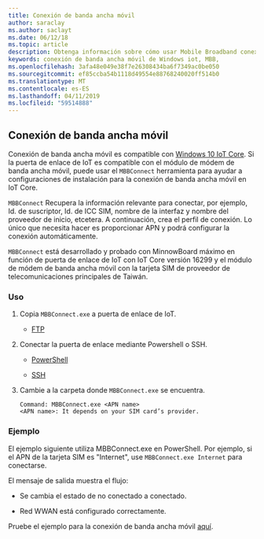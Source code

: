```yaml
---
title: Conexión de banda ancha móvil
author: saraclay
ms.author: saclayt
ms.date: 06/12/18
ms.topic: article
description: Obtenga información sobre cómo usar Mobile Broadband conexión para Windows 10 IoT Core.
keywords: conexión de banda ancha móvil de Windows iot, MBB,
ms.openlocfilehash: 3afa48e049e38f7e26308434ba6f7349ac0be050
ms.sourcegitcommit: ef85ccba54b1118d49554e88768240020ff514b0
ms.translationtype: MT
ms.contentlocale: es-ES
ms.lasthandoff: 04/11/2019
ms.locfileid: "59514888"
---
```

## <a name="mobile-broadband-connection"></a>Conexión de banda ancha móvil

Conexión de banda ancha móvil es compatible con [Windows 10 IoT Core](http://windowsondevices.com). Si la puerta de enlace de IoT es compatible con el módulo de módem de banda ancha móvil, puede usar el `MBBConnect` herramienta para ayudar a configuraciones de instalación para la conexión de banda ancha móvil en IoT Core.

`MBBConnect` Recupera la información relevante para conectar, por ejemplo, Id. de suscriptor, Id. de ICC SIM, nombre de la interfaz y nombre del proveedor de inicio, etcetera. A continuación, crea el perfil de conexión. Lo único que necesita hacer es proporcionar APN y podrá configurar la conexión automáticamente.

`MBBConnect` está desarrollado y probado con MinnowBoard máximo en función de puerta de enlace de IoT con IoT Core versión 16299 y el módulo de módem de banda ancha móvil con la tarjeta SIM de proveedor de telecomunicaciones principales de Taiwán.

### <a name="usage"></a>Uso

1. Copia `MBBConnect.exe` a puerta de enlace de IoT.

   * [FTP](https://docs.microsoft.com/windows/iot-core/connect-your-device/ftp)

2. Conectar la puerta de enlace mediante Powershell o SSH.

   * [PowerShell](https://docs.microsoft.com/windows/iot-core/connect-your-device/powershell)

   * [SSH](https://docs.microsoft.com/windows/iot-core/connect-your-device/SSH)

3. Cambie a la carpeta donde `MBBConnect.exe` se encuentra. 
   ```
   Command: MBBConnect.exe <APN name>
   <APN name>: It depends on your SIM card’s provider. 
   ```

### <a name="example"></a>Ejemplo
El ejemplo siguiente utiliza MBBConnect.exe en PowerShell. Por ejemplo, si el APN de la tarjeta SIM es "Internet", use `MBBConnect.exe Internet` para conectarse.
 
El mensaje de salida muestra el flujo:

* Se cambia el estado de no conectado a conectado. 

* Red WWAN está configurado correctamente.

Pruebe el ejemplo para la conexión de banda ancha móvil [aquí](https://github.com/ms-iot/iot-utilities/tree/master/MBBConnect).
